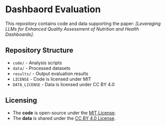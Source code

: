 # Dashbaord Evaluation
This repository contains code and data supporting the paper: *[Leveraging LLMs for Enhanced Quality Assessment of Nutrition and Health Dashboards]*.

## Repository Structure
- `code/` - Analysis scripts
- `data/` - Processed datasets
- `results/` - Output evaluation results
- `LICENSE` - Code is licensed under MIT
- `DATA_LICENSE` - Data is licensed under CC BY 4.0

## Licensing
- The **code** is open-source under the [MIT License](LICENSE).
- The **data** is shared under the [CC BY 4.0 License](DATA_LICENSE).
